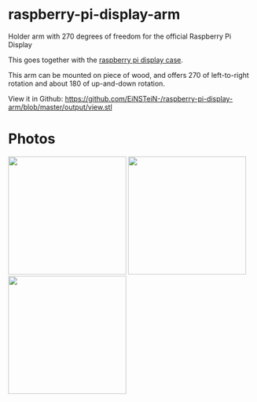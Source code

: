 # raspberry-pi-display-arm
Holder arm with 270 degrees of freedom for the official Raspberry Pi Display

This goes together with the [raspberry pi display case](https://github.com/EiNSTeiN-/raspberry-pi-display-case/).

This arm can be mounted on piece of wood, and offers 270 of left-to-right rotation 
and about 180 of up-and-down rotation. 

View it in Github: https://github.com/EiNSTeiN-/raspberry-pi-display-arm/blob/master/output/view.stl

# Photos

<img src="http://imgur.com/mYMpbzF.jpg" width="240" />
<img src="http://imgur.com/R7EzIuN.jpg" width="240" />
<img src="http://imgur.com/ybN7fjx.jpg" width="240" />
